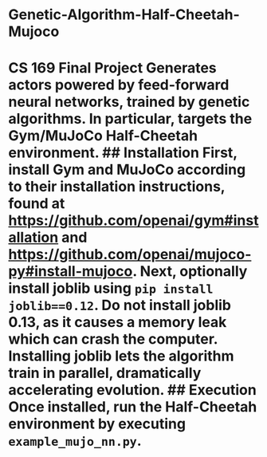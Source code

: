 # Genetic-Algorithm-Half-Cheetah-Mujoco
# CS 169 Final Project  Generates actors powered by feed-forward neural networks, trained by genetic algorithms. In particular, targets the Gym/MuJoCo Half-Cheetah environment.  ## Installation  First, install Gym and MuJoCo according to their installation instructions, found at https://github.com/openai/gym#installation and https://github.com/openai/mujoco-py#install-mujoco.  Next, optionally install joblib using `pip install joblib==0.12`. **Do not install joblib 0.13, as it causes a memory leak which can crash the computer.** Installing joblib lets the algorithm train in parallel, dramatically accelerating evolution.  ## Execution  Once installed, run the Half-Cheetah environment by executing `example_mujo_nn.py`.
